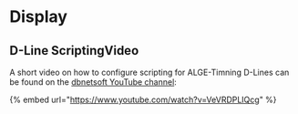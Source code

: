 # Display

## D-Line ScriptingVideo

A short video on how to configure scripting for ALGE-Timning D-Lines can be found on the [dbnetsoft YouTube channel](https://www.youtube.com/channel/UCXYI2v8j8v2SRsVumkpd\_1Q):&#x20;

{% embed url="https://www.youtube.com/watch?v=VeVRDPLIQcg" %}
